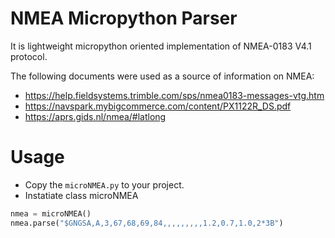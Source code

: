 # NMEA Micropython Parser

It is lightweight micropython oriented implementation of NMEA-0183 V4.1 protocol. 

The following documents were used as a source of information on NMEA:
* https://help.fieldsystems.trimble.com/sps/nmea0183-messages-vtg.htm
* https://navspark.mybigcommerce.com/content/PX1122R_DS.pdf
* https://aprs.gids.nl/nmea/#latlong

# Usage

* Copy the `microNMEA.py` to your project.
* Instatiate class microNMEA
```python 
nmea = microNMEA()
nmea.parse("$GNGSA,A,3,67,68,69,84,,,,,,,,,1.2,0.7,1.0,2*3B")
```
